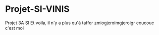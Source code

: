 # Projet-SI-VINIS
Projet 3A SI
Et voila, il n'y a plus qu'à taffer
zmiogjeroimgjeroigr coucouc c'est moi
